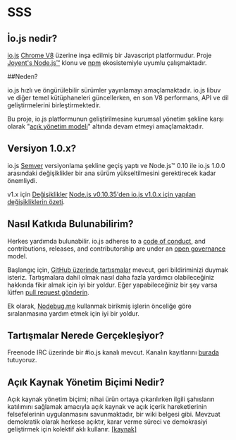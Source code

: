 # SSS

## İo.js nedir?

[io.js](https://github.com/iojs/io.js) [Chrome V8](http://code.google.com/p/v8/) üzerine inşa edilmiş bir Javascript platformudur. Proje [Joyent's Node.js™](https://nodejs.org/) klonu ve [npm](https://www.npmjs.org/) ekosistemiyle uyumlu çalışmaktadır.

##Neden?

io.js hızlı ve öngürülebilir sürümler yayınlamayı amaçlamaktadır. io.js libuv ve diğer temel kütüphaneleri güncellerken, en son V8 performans, API ve dil geliştirmelerini birleştirmektedir.

Bu proje, io.js platformunun geliştirilmesine kurumsal yönetim şekline karşı olarak "[açık yönetim modeli](https://github.com/iojs/io.js/blob/v1.x/GOVERNANCE.md#readme)" altında devam etmeyi amaçlamaktadır.

## Versiyon 1.0.x?

io.js [Semver](http://semver.org/) versiyonlama şekline geçiş yaptı ve Node.js™ 0.10 ile io.js 1.0.0 arasındaki değişiklikler bir ana sürüm yükseltilmesini
gerektirecek kadar önemliydi.

 v1.x için [Değişiklikler](https://github.com/iojs/io.js/blob/v1.x/CHANGELOG.md)  [Node.js v0.10.35'den io.js v1.0.x için yapılan değişikliklerin özeti](https://github.com/iojs/io.js/blob/v1.x/CHANGELOG.md#summary-of-changes-from-nodejs-v01035-to-iojs-v100).

## Nasıl Katkıda Bulunabilirim?

Herkes yardımda bulunabilir. io.js adheres to a [code of conduct](https://github.com/iojs/io.js/blob/v1.x/CONTRIBUTING.md#code-of-conduct), and contributions, releases, and contributorship are under an [open governance](https://github.com/iojs/io.js/blob/v1.x/GOVERNANCE.md#readme) model.

Başlangıç için, [GitHub üzerinde tartışmalar](https://github.com/iojs/io.js/issues) mevcut, geri bildiriminizi duymak isteriz. Tartışmalara dahil olmak nasıl daha fazla yardımcı olabileceğiniz hakkında fikir almak için iyi bir yoldur. Eğer yapabileceğiniz bir şey varsa lütfen [pull request gönderin](https://github.com/iojs/io.js/blob/v1.x/CONTRIBUTING.md#code-contributions).

Ek olarak, [Nodebug.me](http://nodebug.me/) kullanmak birikmiş işlerin önceliğe göre sıralanmasına yardım etmek için iyi bir yoldur.

## Tartışmalar Nerede Gerçekleşiyor?

Freenode IRC üzerinde bir \#io.js kanalı mevcut. Kanalın kayıtlarını [burada](http://logs.libuv.org/io.js/latest) tutuyoruz.

## Açık Kaynak Yönetim Biçimi Nedir?

Açık kaynak yönetim biçimi; nihai ürün ortaya çıkarılırken ilgili şahısların katılımını sağlamak amacıyla açık kaynak ve açık içerik hareketlerinin felsefelerinin uygulanmasını savunmaktadır, bir wiki belgesi gibi. Mevzuat demokratik olarak herkese açıktır, karar verme süreci ve demokrasiyi geliştirmek için kolektif aklı kullanır. [[kaynak]](https://en.wikipedia.org/wiki/Open-source_governance)